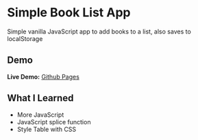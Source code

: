 # Simple Book List App

Simple vanilla JavaScript app to add books to a list, also saves to localStorage

## Demo

**Live Demo:** [Github Pages](https://dev-caspertheghost.github.io/booklist-app/)

## What I Learned

- More JavaScript
- JavaScript splice function
- Style Table with CSS
